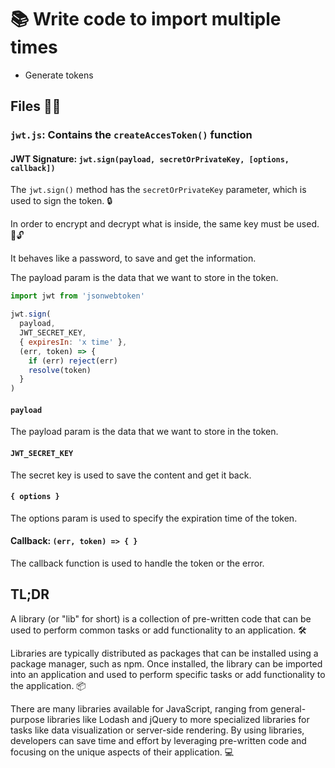 # 📚 Write code to import multiple times

- Generate tokens

## Files 📁📂

### `jwt.js`: Contains the `createAccesToken()` function

#### JWT Signature: `jwt.sign(payload, secretOrPrivateKey, [options, callback])`

The `jwt.sign()` method has the `secretOrPrivateKey` parameter, which is used to sign the token. 🔒

In order to encrypt and decrypt what is inside, the same key must be used. 🔑🔓

It behaves like a password, to save and get the information.

The payload param is the data that we want to store in the token.

```js
import jwt from 'jsonwebtoken'

jwt.sign(
  payload,
  JWT_SECRET_KEY,
  { expiresIn: 'x time' },
  (err, token) => {
    if (err) reject(err)
    resolve(token)
  }
)
```

#### `payload`

The payload param is the data that we want to store in the token.

#### `JWT_SECRET_KEY`

The secret key is used to save the content and get it back.

#### `{ options }`

The options param is used to specify the expiration time of the token.

#### Callback: `(err, token) => { }`

The callback function is used to handle the token or the error.

## TL;DR

A library (or "lib" for short) is a collection of pre-written code that can be used to perform common tasks or add functionality to an application. 🛠️

Libraries are typically distributed as packages that can be installed using a package manager, such as npm. Once installed, the library can be imported into an application and used to perform specific tasks or add functionality to the application. 📦

There are many libraries available for JavaScript, ranging from general-purpose libraries like Lodash and jQuery to more specialized libraries for tasks like data visualization or server-side rendering. By using libraries, developers can save time and effort by leveraging pre-written code and focusing on the unique aspects of their application. 💻
